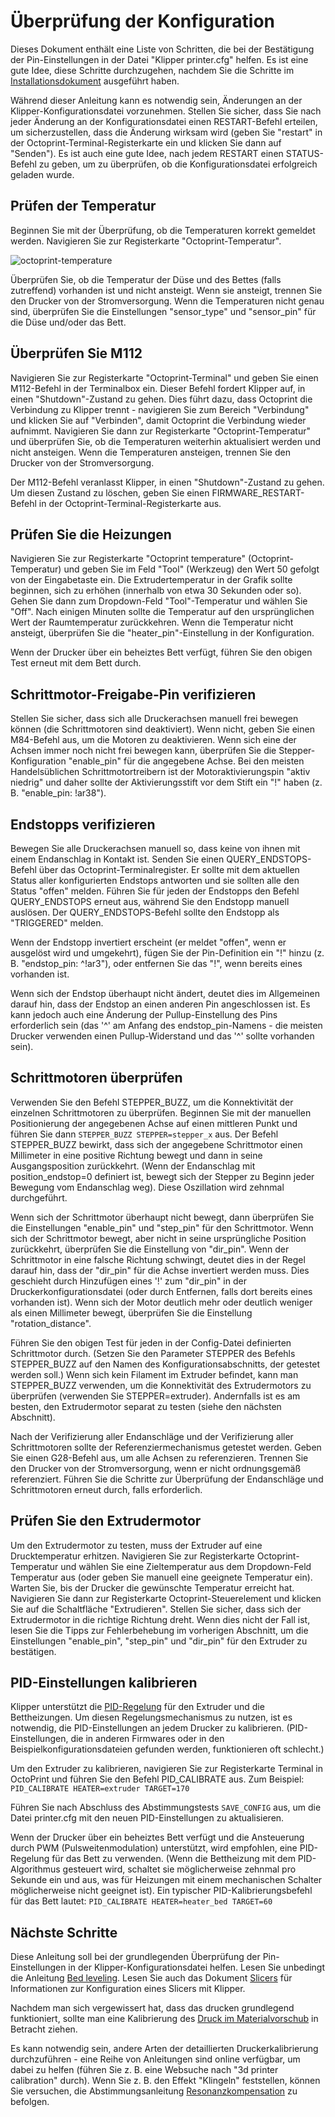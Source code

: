 # Überprüfung der Konfiguration

Dieses Dokument enthält eine Liste von Schritten, die bei der Bestätigung der Pin-Einstellungen in der Datei "Klipper printer.cfg" helfen. Es ist eine gute Idee, diese Schritte durchzugehen, nachdem Sie die Schritte im [Installationsdokument](Installation.md) ausgeführt haben.

Während dieser Anleitung kann es notwendig sein, Änderungen an der Klipper-Konfigurationsdatei vorzunehmen. Stellen Sie sicher, dass Sie nach jeder Änderung an der Konfigurationsdatei einen RESTART-Befehl erteilen, um sicherzustellen, dass die Änderung wirksam wird (geben Sie "restart" in der Octoprint-Terminal-Registerkarte ein und klicken Sie dann auf "Senden"). Es ist auch eine gute Idee, nach jedem RESTART einen STATUS-Befehl zu geben, um zu überprüfen, ob die Konfigurationsdatei erfolgreich geladen wurde.

## Prüfen der Temperatur

Beginnen Sie mit der Überprüfung, ob die Temperaturen korrekt gemeldet werden. Navigieren Sie zur Registerkarte "Octoprint-Temperatur".

![octoprint-temperature](img/octoprint-temperature.png)

Überprüfen Sie, ob die Temperatur der Düse und des Bettes (falls zutreffend) vorhanden ist und nicht ansteigt. Wenn sie ansteigt, trennen Sie den Drucker von der Stromversorgung. Wenn die Temperaturen nicht genau sind, überprüfen Sie die Einstellungen "sensor_type" und "sensor_pin" für die Düse und/oder das Bett.

## Überprüfen Sie M112

Navigieren Sie zur Registerkarte "Octoprint-Terminal" und geben Sie einen M112-Befehl in der Terminalbox ein. Dieser Befehl fordert Klipper auf, in einen "Shutdown"-Zustand zu gehen. Dies führt dazu, dass Octoprint die Verbindung zu Klipper trennt - navigieren Sie zum Bereich "Verbindung" und klicken Sie auf "Verbinden", damit Octoprint die Verbindung wieder aufnimmt. Navigieren Sie dann zur Registerkarte "Octoprint-Temperatur" und überprüfen Sie, ob die Temperaturen weiterhin aktualisiert werden und nicht ansteigen. Wenn die Temperaturen ansteigen, trennen Sie den Drucker von der Stromversorgung.

Der M112-Befehl veranlasst Klipper, in einen "Shutdown"-Zustand zu gehen. Um diesen Zustand zu löschen, geben Sie einen FIRMWARE_RESTART-Befehl in der Octoprint-Terminal-Registerkarte aus.

## Prüfen Sie die Heizungen

Navigieren Sie zur Registerkarte "Octoprint temperature" (Octoprint-Temperatur) und geben Sie im Feld "Tool" (Werkzeug) den Wert 50 gefolgt von der Eingabetaste ein. Die Extrudertemperatur in der Grafik sollte beginnen, sich zu erhöhen (innerhalb von etwa 30 Sekunden oder so). Gehen Sie dann zum Dropdown-Feld "Tool"-Temperatur und wählen Sie "Off". Nach einigen Minuten sollte die Temperatur auf den ursprünglichen Wert der Raumtemperatur zurückkehren. Wenn die Temperatur nicht ansteigt, überprüfen Sie die "heater_pin"-Einstellung in der Konfiguration.

Wenn der Drucker über ein beheiztes Bett verfügt, führen Sie den obigen Test erneut mit dem Bett durch.

## Schrittmotor-Freigabe-Pin verifizieren

Stellen Sie sicher, dass sich alle Druckerachsen manuell frei bewegen können (die Schrittmotoren sind deaktiviert). Wenn nicht, geben Sie einen M84-Befehl aus, um die Motoren zu deaktivieren. Wenn sich eine der Achsen immer noch nicht frei bewegen kann, überprüfen Sie die Stepper-Konfiguration "enable_pin" für die angegebene Achse. Bei den meisten Handelsüblichen Schrittmotortreibern ist der Motoraktivierungspin "aktiv niedrig" und daher sollte der Aktivierungsstift vor dem Stift ein "!" haben (z. B. "enable_pin: !ar38").

## Endstopps verifizieren

Bewegen Sie alle Druckerachsen manuell so, dass keine von ihnen mit einem Endanschlag in Kontakt ist. Senden Sie einen QUERY_ENDSTOPS-Befehl über das Octoprint-Terminalregister. Er sollte mit dem aktuellen Status aller konfigurierten Endstops antworten und sie sollten alle den Status "offen" melden. Führen Sie für jeden der Endstopps den Befehl QUERY_ENDSTOPS erneut aus, während Sie den Endstopp manuell auslösen. Der QUERY_ENDSTOPS-Befehl sollte den Endstopp als "TRIGGERED" melden.

Wenn der Endstopp invertiert erscheint (er meldet "offen", wenn er ausgelöst wird und umgekehrt), fügen Sie der Pin-Definition ein "!" hinzu (z. B. "endstop_pin: ^!ar3"), oder entfernen Sie das "!", wenn bereits eines vorhanden ist.

Wenn sich der Endstop überhaupt nicht ändert, deutet dies im Allgemeinen darauf hin, dass der Endstop an einen anderen Pin angeschlossen ist. Es kann jedoch auch eine Änderung der Pullup-Einstellung des Pins erforderlich sein (das '^' am Anfang des endstop_pin-Namens - die meisten Drucker verwenden einen Pullup-Widerstand und das '^' sollte vorhanden sein).

## Schrittmotoren überprüfen

Verwenden Sie den Befehl STEPPER_BUZZ, um die Konnektivität der einzelnen Schrittmotoren zu überprüfen. Beginnen Sie mit der manuellen Positionierung der angegebenen Achse auf einen mittleren Punkt und führen Sie dann `STEPPER_BUZZ STEPPER=stepper_x` aus. Der Befehl STEPPER_BUZZ bewirkt, dass sich der angegebene Schrittmotor einen Millimeter in eine positive Richtung bewegt und dann in seine Ausgangsposition zurückkehrt. (Wenn der Endanschlag mit position_endstop=0 definiert ist, bewegt sich der Stepper zu Beginn jeder Bewegung vom Endanschlag weg). Diese Oszillation wird zehnmal durchgeführt.

Wenn sich der Schrittmotor überhaupt nicht bewegt, dann überprüfen Sie die Einstellungen "enable_pin" und "step_pin" für den Schrittmotor. Wenn sich der Schrittmotor bewegt, aber nicht in seine ursprüngliche Position zurückkehrt, überprüfen Sie die Einstellung von "dir_pin". Wenn der Schrittmotor in eine falsche Richtung schwingt, deutet dies in der Regel darauf hin, dass der "dir_pin" für die Achse invertiert werden muss. Dies geschieht durch Hinzufügen eines '!' zum "dir_pin" in der Druckerkonfigurationsdatei (oder durch Entfernen, falls dort bereits eines vorhanden ist). Wenn sich der Motor deutlich mehr oder deutlich weniger als einen Millimeter bewegt, überprüfen Sie die Einstellung "rotation_distance".

Führen Sie den obigen Test für jeden in der Config-Datei definierten Schrittmotor durch. (Setzen Sie den Parameter STEPPER des Befehls STEPPER_BUZZ auf den Namen des Konfigurationsabschnitts, der getestet werden soll.) Wenn sich kein Filament im Extruder befindet, kann man STEPPER_BUZZ verwenden, um die Konnektivität des Extrudermotors zu überprüfen (verwenden Sie STEPPER=extruder). Andernfalls ist es am besten, den Extrudermotor separat zu testen (siehe den nächsten Abschnitt).

Nach der Verifizierung aller Endanschläge und der Verifizierung aller Schrittmotoren sollte der Referenziermechanismus getestet werden. Geben Sie einen G28-Befehl aus, um alle Achsen zu referenzieren. Trennen Sie den Drucker von der Stromversorgung, wenn er nicht ordnungsgemäß referenziert. Führen Sie die Schritte zur Überprüfung der Endanschläge und Schrittmotoren erneut durch, falls erforderlich.

## Prüfen Sie den Extrudermotor

Um den Extrudermotor zu testen, muss der Extruder auf eine Drucktemperatur erhitzen. Navigieren Sie zur Registerkarte Octoprint-Temperatur und wählen Sie eine Zieltemperatur aus dem Dropdown-Feld Temperatur aus (oder geben Sie manuell eine geeignete Temperatur ein). Warten Sie, bis der Drucker die gewünschte Temperatur erreicht hat. Navigieren Sie dann zur Registerkarte Octoprint-Steuerelement und klicken Sie auf die Schaltfläche "Extrudieren". Stellen Sie sicher, dass sich der Extrudermotor in die richtige Richtung dreht. Wenn dies nicht der Fall ist, lesen Sie die Tipps zur Fehlerbehebung im vorherigen Abschnitt, um die Einstellungen "enable_pin", "step_pin" und "dir_pin" für den Extruder zu bestätigen.

## PID-Einstellungen kalibrieren

Klipper unterstützt die [PID-Regelung](https://en.wikipedia.org/wiki/PID_controller) für den Extruder und die Bettheizungen. Um diesen Regelungsmechanismus zu nutzen, ist es notwendig, die PID-Einstellungen an jedem Drucker zu kalibrieren. (PID-Einstellungen, die in anderen Firmwares oder in den Beispielkonfigurationsdateien gefunden werden, funktionieren oft schlecht.)

Um den Extruder zu kalibrieren, navigieren Sie zur Registerkarte Terminal in OctoPrint und führen Sie den Befehl PID_CALIBRATE aus. Zum Beispiel: `PID_CALIBRATE HEATER=extruder TARGET=170`

Führen Sie nach Abschluss des Abstimmungstests `SAVE_CONFIG` aus, um die Datei printer.cfg mit den neuen PID-Einstellungen zu aktualisieren.

Wenn der Drucker über ein beheiztes Bett verfügt und die Ansteuerung durch PWM (Pulsweitenmodulation) unterstützt, wird empfohlen, eine PID-Regelung für das Bett zu verwenden. (Wenn die Bettheizung mit dem PID-Algorithmus gesteuert wird, schaltet sie möglicherweise zehnmal pro Sekunde ein und aus, was für Heizungen mit einem mechanischen Schalter möglicherweise nicht geeignet ist). Ein typischer PID-Kalibrierungsbefehl für das Bett lautet: `PID_CALIBRATE HEATER=heater_bed TARGET=60`

## Nächste Schritte

Diese Anleitung soll bei der grundlegenden Überprüfung der Pin-Einstellungen in der Klipper-Konfigurationsdatei helfen. Lesen Sie unbedingt die Anleitung [Bed leveling](Bed_Level.md). Lesen Sie auch das Dokument [Slicers](Slicers.md) für Informationen zur Konfiguration eines Slicers mit Klipper.

Nachdem man sich vergewissert hat, dass das drucken grundlegend funktioniert, sollte man eine Kalibrierung des [Druck im Materialvorschub](Pressure_Advance.md) in Betracht ziehen.

Es kann notwendig sein, andere Arten der detaillierten Druckerkalibrierung durchzuführen - eine Reihe von Anleitungen sind online verfügbar, um dabei zu helfen (führen Sie z. B. eine Websuche nach "3d printer calibration" durch). Wenn Sie z. B. den Effekt "Klingeln" feststellen, können Sie versuchen, die Abstimmungsanleitung [Resonanzkompensation](Resonance_Compensation.md) zu befolgen.
